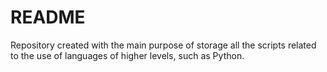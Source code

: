 # README #

Repository created with the main purpose of storage all the scripts related to the use of languages of higher levels,
such as Python.

